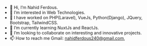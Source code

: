 - 👋 Hi, I’m Nahid Ferdous.
- 👀 I’m interested in Web Technologies.
- 🌱 I have worked on PHP(Laravel), VueJs, Python(Django), JQuery, Bootstrap, TailwindCSS.
- 🌱 I’m currently learning NuxtJs and ReactJs.
- 💞️ I’m looking to collaborate on interesting and innovative projects.
- 📫 How to reach me Gmail: nahidferdous240@gmail.com, 

<!---
nahidnfr123/nahidnfr123 is a ✨ special ✨ repository because its `README.md` (this file) appears on your GitHub profile.
You can click the Preview link to take a look at your changes.
--->
